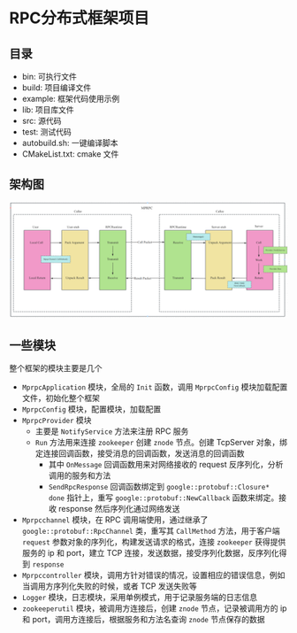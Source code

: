 # RPC分布式框架项目
## 目录
- bin: 可执行文件
- build: 项目编译文件
- example: 框架代码使用示例
- lib: 项目库文件
- src: 源代码
- test: 测试代码
- autobuild.sh: 一键编译脚本
- CMakeList.txt: cmake 文件

## 架构图
![](https://raw.githubusercontent.com/vaesong/Images/master/20230606211316.png)

## 一些模块

整个框架的模块主要是几个

- `MprpcApplication` 模块，全局的 `Init` 函数，调用 `MprpcConfig` 模块加载配置文件，初始化整个框架
- `MprpcConfig` 模块，配置模块，加载配置
- `MprpcProvider` 模块
  - 主要是 `NotifyService` 方法来注册 RPC 服务
  - `Run` 方法用来连接 `zookeeper` 创建 `znode` 节点。创建 TcpServer 对象，绑定连接回调函数，接受消息的回调函数，发送消息的回调函数
    - 其中 `OnMessage` 回调函数用来对网络接收的 request 反序列化，分析调用的服务和方法
    - `SendRpcResponse` 回调函数绑定到 `google::protobuf::Closure* done` 指针上，重写 `google::protobuf::NewCallback` 函数来绑定。接收 response 然后序列化通过网络发送
- `Mprpcchannel` 模块，在 RPC 调用端使用，通过继承了 `google::protobuf::RpcChannel` 类，重写其 `CallMethod` 方法，用于客户端 `request` 参数对象的序列化，构建发送请求的格式，连接 `zookeeper` 获得提供服务的 ip 和 port，建立 TCP 连接，发送数据，接受序列化数据，反序列化得到 `response`
- `Mprpccontroller` 模块，调用方针对错误的情况，设置相应的错误信息，例如当调用方序列化失败的时候，或者 TCP 发送失败等
- `Logger` 模块，日志模块，采用单例模式，用于记录服务端的日志信息
- `zookeeperutil` 模块，被调用方连接后，创建 `znode` 节点，记录被调用方的 ip 和 port，调用方连接后，根据服务和方法名查询 `znode` 节点保存的数据